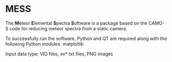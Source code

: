 # MESS
 The **M**eteor **E**lemental **S**pectra **S**oftware is a package based on the CAMO-S code for reducing meteor spectra from a static camera.
 
 To successfully run the software, Python and QT are required along with the following Python modules.
 matplotlib
 
 
 
 Input data type: VID files, ev* txt files, PNG images
 
